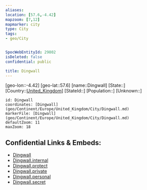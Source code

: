 ```yaml
---
aliases: 
location: [57.6,-4.42]
mapzoom: [7,12] 
mapmarker: city 
type: City
tags:
- geo/City


SpocWebEntityId: 29802
isDeleted: false
confidential: public

title: Dingwall
---
```

[geo-lon::-4.42]
[geo-lat::57.6]
[name::Dingwall]
[State::]
[Country::[United_Kingdom](geo/Continent/Europe/United_Kingdom.md)]
[StateId::]
[Population::]
[Unknown::]


```leaflet
id: Dingwall
coordinates: [Dingwall](geo/Continent/Europe/United_Kingdom/City/Dingwall.md)
markerFile: [Dingwall](geo/Continent/Europe/United_Kingdom/City/Dingwall.md)
defaultZoom: 11 
maxZoom: 18
```


## Confidential Links & Embeds: 
- [Dingwall](../../../../../../_public/geo/Continent/Europe/United_Kingdom/City/Dingwall.md) 
- [Dingwall.internal](../../../../../../_internal/geo/Continent/Europe/United_Kingdom/City/Dingwall.internal.md) 
- [Dingwall.protect](../../../../../../_protect/geo/Continent/Europe/United_Kingdom/City/Dingwall.protect.md) 
- [Dingwall.private](../../../../../../_private/geo/Continent/Europe/United_Kingdom/City/Dingwall.private.md) 
- [Dingwall.personal](../../../../../../_personal/geo/Continent/Europe/United_Kingdom/City/Dingwall.personal.md) 
- [Dingwall.secret](../../../../../../_secret/geo/Continent/Europe/United_Kingdom/City/Dingwall.secret.md) 

